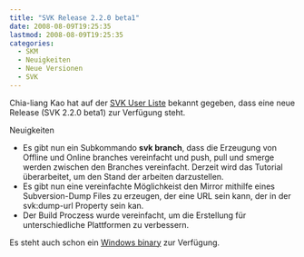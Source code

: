 ```yaml
---
title: "SVK Release 2.2.0 beta1"
date: 2008-08-09T19:25:35
lastmod: 2008-08-09T19:25:35
categories:
  - SKM
  - Neuigkeiten
  - Neue Versionen
  - SVK
---
```

Chia-liang Kao hat auf der [SVK User Liste](http://lists.bestpractical.com/pipermail/svk-users/2008-August/000311.html "SVK User Liste") bekannt gegeben, 
dass eine neue Release (SVK 2.2.0 beta1) zur Verfügung steht.

Neuigkeiten
+ Es gibt nun ein Subkommando **svk branch**, dass die Erzeugung von Offline und Online branches vereinfacht und  push, pull und smerge werden zwischen den Branches vereinfacht. Derzeit wird das Tutorial überarbeitet, um den Stand der arbeiten darzustellen.
+ Es gibt nun eine vereinfachte Möglichkeist den Mirror mithilfe eines Subversion-Dump Files zu erzeugen, der eine URL sein kann, der in der svk:dump-url Property sein kan. 
+ Der Build Proczess wurde vereinfacht, um die Erstellung für unterschiedliche Plattformen zu verbessern.


Es steht auch schon ein [Windows binary](http://fsck.com/~clkao/svk-win32-r3055.exe "Windows Binary") zur Verfügung.


